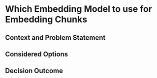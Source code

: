 # Which Embedding Model to use for Embedding Chunks

## Context and Problem Statement

## Considered Options

## Decision Outcome
